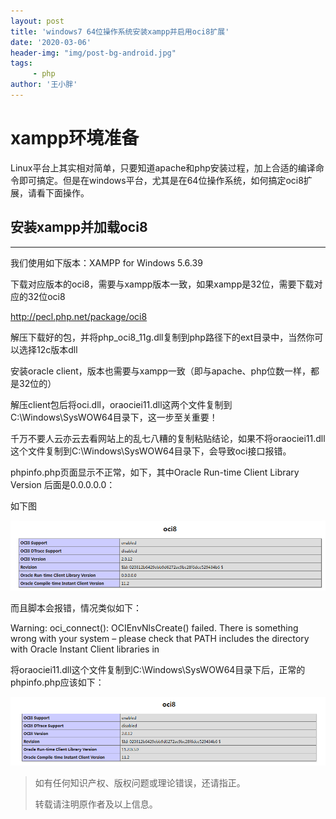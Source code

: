 ```yaml
---
layout: post
title: 'windows7 64位操作系统安装xampp并启用oci8扩展'
date: '2020-03-06'
header-img: "img/post-bg-android.jpg"
tags:
     - php
author: '王小胖'
---
```


# xampp环境准备
Linux平台上其实相对简单，只要知道apache和php安装过程，加上合适的编译命令即可搞定。但是在windows平台，尤其是在64位操作系统，如何搞定oci8扩展，请看下面操作。


## 安装xampp并加载oci8
----
我们使用如下版本：XAMPP for Windows 5.6.39

下载对应版本的oci8，需要与xampp版本一致，如果xampp是32位，需要下载对应的32位oci8

http://pecl.php.net/package/oci8

解压下载好的包，并将php_oci8_11g.dll复制到php路径下的ext目录中，当然你可以选择12c版本dll

安装oracle client，版本也需要与xampp一致（即与apache、php位数一样，都是32位的）

解压client包后将oci.dll，oraociei11.dll这两个文件复制到C:\Windows\SysWOW64目录下，这一步至关重要！

千万不要人云亦云去看网站上的乱七八糟的复制粘贴结论，如果不将oraociei11.dll这个文件复制到C:\Windows\SysWOW64目录下，会导致oci接口报错。

phpinfo.php页面显示不正常，如下，其中Oracle Run-time Client Library Version 后面是0.0.0.0.0：

如下图

![image](img/2020-03-06-php-oci8/oci8_1.png)

而且脚本会报错，情况类似如下：

Warning: oci_connect(): OCIEnvNlsCreate() failed. There is something wrong with your system – please check that PATH includes the directory with Oracle Instant Client libraries in

将oraociei11.dll这个文件复制到C:\Windows\SysWOW64目录下后，正常的phpinfo.php应该如下：

![image](img/2020-03-06-php-oci8/oci8_2.png)

> 如有任何知识产权、版权问题或理论错误，还请指正。
>
> 转载请注明原作者及以上信息。
